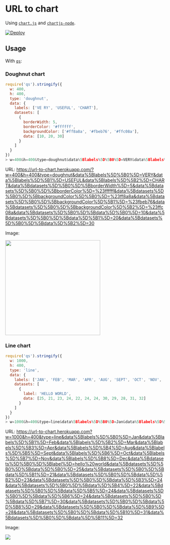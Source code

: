 # URL to chart

Using [`chart.js`](https://github.com/chartjs/Chart.js) and [`chartjs-node`](https://github.com/vmpowerio/chartjs-node).

[![Deploy](https://www.herokucdn.com/deploy/button.svg)](https://heroku.com/deploy)

## Usage

With [`qs`](https://github.com/ljharb/qs):

### Doughnut chart

```js
require('qs').stringify({
  w: 400,
  h: 400,
  type: 'doughnut',
  data: {
    labels: ['VE RY', 'USEFUL', 'CHART'],
    datasets: [
      {
        borderWidth: 5,
        borderColor: '#ffffff',
        backgroundColor: ['#ff8a8a', '#fbeb76', '#ffc08a'],
        data: [10, 20, 30]
      }
    ]
  }
})
> w=400&h=400&type=doughnut&data%5Blabels%5D%5B0%5D=VERY&data%5Blabels%5D%5B1%5D=USEFUL&data%5Blabels%5D%5B2%5D=CHART&data%5Bdatasets%5D%5B0%5D%5BborderWidth%5D=5&data%5Bdatasets%5D%5B0%5D%5BborderColor%5D=%23ffffff&data%5Bdatasets%5D%5B0%5D%5BbackgroundColor%5D%5B0%5D=%23ff8a8a&data%5Bdatasets%5D%5B0%5D%5BbackgroundColor%5D%5B1%5D=%23fbeb76&data%5Bdatasets%5D%5B0%5D%5BbackgroundColor%5D%5B2%5D=%23ffc08a&data%5Bdatasets%5D%5B0%5D%5Bdata%5D%5B0%5D=10&data%5Bdatasets%5D%5B0%5D%5Bdata%5D%5B1%5D=20&data%5Bdatasets%5D%5B0%5D%5Bdata%5D%5B2%5D=30
```

URL: https://url-to-chart.herokuapp.com/?w=400&h=400&type=doughnut&data%5Blabels%5D%5B0%5D=VERY&data%5Blabels%5D%5B1%5D=USEFUL&data%5Blabels%5D%5B2%5D=CHART&data%5Bdatasets%5D%5B0%5D%5BborderWidth%5D=5&data%5Bdatasets%5D%5B0%5D%5BborderColor%5D=%23ffffff&data%5Bdatasets%5D%5B0%5D%5BbackgroundColor%5D%5B0%5D=%23ff8a8a&data%5Bdatasets%5D%5B0%5D%5BbackgroundColor%5D%5B1%5D=%23fbeb76&data%5Bdatasets%5D%5B0%5D%5BbackgroundColor%5D%5B2%5D=%23ffc08a&data%5Bdatasets%5D%5B0%5D%5Bdata%5D%5B0%5D=10&data%5Bdatasets%5D%5B0%5D%5Bdata%5D%5B1%5D=20&data%5Bdatasets%5D%5B0%5D%5Bdata%5D%5B2%5D=30

Image:

<img src="https://url-to-chart.herokuapp.com/?w=400&h=400&type=doughnut&data%5Blabels%5D%5B0%5D=VERY&data%5Blabels%5D%5B1%5D=USEFUL&data%5Blabels%5D%5B2%5D=CHART&data%5Bdatasets%5D%5B0%5D%5BborderWidth%5D=5&data%5Bdatasets%5D%5B0%5D%5BborderColor%5D=%23ffffff&data%5Bdatasets%5D%5B0%5D%5BbackgroundColor%5D%5B0%5D=%23ff8a8a&data%5Bdatasets%5D%5B0%5D%5BbackgroundColor%5D%5B1%5D=%23fbeb76&data%5Bdatasets%5D%5B0%5D%5BbackgroundColor%5D%5B2%5D=%23ffc08a&data%5Bdatasets%5D%5B0%5D%5Bdata%5D%5B0%5D=10&data%5Bdatasets%5D%5B0%5D%5Bdata%5D%5B1%5D=20&data%5Bdatasets%5D%5B0%5D%5Bdata%5D%5B2%5D=30" width="300">

### Line chart

```js
require('qs').stringify({
  w: 1000,
  h: 400,
  type: 'line',
  data: {
    labels: ['JAN', 'FEB', 'MAR', 'APR', 'AUG', 'SEPT', 'OCT', 'NOV', 'DEC'],
    datasets: [
      {
        label: 'HELLO WORLD',
        data: [25, 21, 23, 24, 22, 24, 24, 30, 29, 28, 31, 32]
      }
    ]
  }
})
> w=1000&h=400&type=line&data%5Blabels%5D%5B0%5D=Jan&data%5Blabels%5D%5B1%5D=Feb&data%5Blabels%5D%5B2%5D=Mar&data%5Blabels%5D%5B3%5D=Apr&data%5Blabels%5D%5B4%5D=Aug&data%5Blabels%5D%5B5%5D=Sept&data%5Blabels%5D%5B6%5D=Oct&data%5Blabels%5D%5B7%5D=Nov&data%5Blabels%5D%5B8%5D=Dec&data%5Bdatasets%5D%5B0%5D%5Blabel%5D=hello%20world&data%5Bdatasets%5D%5B0%5D%5Bdata%5D%5B0%5D=25&data%5Bdatasets%5D%5B0%5D%5Bdata%5D%5B1%5D=21&data%5Bdatasets%5D%5B0%5D%5Bdata%5D%5B2%5D=23&data%5Bdatasets%5D%5B0%5D%5Bdata%5D%5B3%5D=24&data%5Bdatasets%5D%5B0%5D%5Bdata%5D%5B4%5D=22&data%5Bdatasets%5D%5B0%5D%5Bdata%5D%5B5%5D=24&data%5Bdatasets%5D%5B0%5D%5Bdata%5D%5B6%5D=24&data%5Bdatasets%5D%5B0%5D%5Bdata%5D%5B7%5D=30&data%5Bdatasets%5D%5B0%5D%5Bdata%5D%5B8%5D=29&data%5Bdatasets%5D%5B0%5D%5Bdata%5D%5B9%5D=28&data%5Bdatasets%5D%5B0%5D%5Bdata%5D%5B10%5D=31&data%5Bdatasets%5D%5B0%5D%5Bdata%5D%5B11%5D=32
```

URL: https://url-to-chart.herokuapp.com?w=1000&h=400&type=line&data%5Blabels%5D%5B0%5D=Jan&data%5Blabels%5D%5B1%5D=Feb&data%5Blabels%5D%5B2%5D=Mar&data%5Blabels%5D%5B3%5D=Apr&data%5Blabels%5D%5B4%5D=Aug&data%5Blabels%5D%5B5%5D=Sept&data%5Blabels%5D%5B6%5D=Oct&data%5Blabels%5D%5B7%5D=Nov&data%5Blabels%5D%5B8%5D=Dec&data%5Bdatasets%5D%5B0%5D%5Blabel%5D=hello%20world&data%5Bdatasets%5D%5B0%5D%5Bdata%5D%5B0%5D=25&data%5Bdatasets%5D%5B0%5D%5Bdata%5D%5B1%5D=21&data%5Bdatasets%5D%5B0%5D%5Bdata%5D%5B2%5D=23&data%5Bdatasets%5D%5B0%5D%5Bdata%5D%5B3%5D=24&data%5Bdatasets%5D%5B0%5D%5Bdata%5D%5B4%5D=22&data%5Bdatasets%5D%5B0%5D%5Bdata%5D%5B5%5D=24&data%5Bdatasets%5D%5B0%5D%5Bdata%5D%5B6%5D=24&data%5Bdatasets%5D%5B0%5D%5Bdata%5D%5B7%5D=30&data%5Bdatasets%5D%5B0%5D%5Bdata%5D%5B8%5D=29&data%5Bdatasets%5D%5B0%5D%5Bdata%5D%5B9%5D=28&data%5Bdatasets%5D%5B0%5D%5Bdata%5D%5B10%5D=31&data%5Bdatasets%5D%5B0%5D%5Bdata%5D%5B11%5D=32

Image:

![](https://url-to-chart.herokuapp.com?w=1000&h=400&type=line&data%5Blabels%5D%5B0%5D=Jan&data%5Blabels%5D%5B1%5D=Feb&data%5Blabels%5D%5B2%5D=Mar&data%5Blabels%5D%5B3%5D=Apr&data%5Blabels%5D%5B4%5D=Aug&data%5Blabels%5D%5B5%5D=Sept&data%5Blabels%5D%5B6%5D=Oct&data%5Blabels%5D%5B7%5D=Nov&data%5Blabels%5D%5B8%5D=Dec&data%5Bdatasets%5D%5B0%5D%5Blabel%5D=hello%20world&data%5Bdatasets%5D%5B0%5D%5Bdata%5D%5B0%5D=25&data%5Bdatasets%5D%5B0%5D%5Bdata%5D%5B1%5D=21&data%5Bdatasets%5D%5B0%5D%5Bdata%5D%5B2%5D=23&data%5Bdatasets%5D%5B0%5D%5Bdata%5D%5B3%5D=24&data%5Bdatasets%5D%5B0%5D%5Bdata%5D%5B4%5D=22&data%5Bdatasets%5D%5B0%5D%5Bdata%5D%5B5%5D=24&data%5Bdatasets%5D%5B0%5D%5Bdata%5D%5B6%5D=24&data%5Bdatasets%5D%5B0%5D%5Bdata%5D%5B7%5D=30&data%5Bdatasets%5D%5B0%5D%5Bdata%5D%5B8%5D=29&data%5Bdatasets%5D%5B0%5D%5Bdata%5D%5B9%5D=28&data%5Bdatasets%5D%5B0%5D%5Bdata%5D%5B10%5D=31&data%5Bdatasets%5D%5B0%5D%5Bdata%5D%5B11%5D=32)
